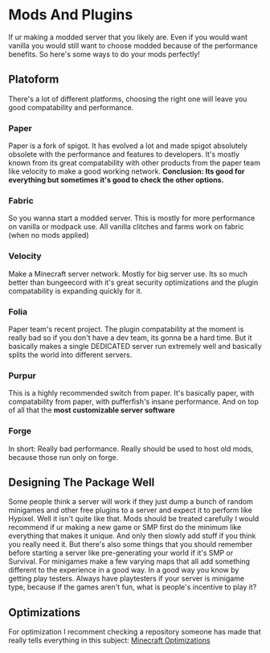 # Mods And Plugins
If ur making a modded server that you likely are. Even if you would want vanilla you would still want to choose modded because of the performance benefits. So here's some ways to do your mods perfectly!
## Platoform
There's a lot of different platforms, choosing the right one will leave you good compatability and performance. 
### Paper
Paper is a fork of spigot. It has evolved a lot and made spigot absolutely obsolete with the performance and features to developers. It's mostly known from its great compatability with other products from the paper team like velocity to make a good working network. **Conclusion: Its good for everything but sometimes it's good to check the other options.**
### Fabric
So you wanna start a modded server. This is mostly for more performance on vanilla or modpack use. All vanilla clitches and farms work on fabric (when no mods applied)
### Velocity
Make a Minecraft server network. Mostly for big server use. Its so much better than bungeecord with it's great security optimizations and the plugin compatability is expanding quickly for it.
### Folia
Paper team's recent project. The plugin compatability at the moment is really bad so if you don't have a dev team, its gonna be a hard time. But it basically makes a single DEDICATED server run extremely well and basically splits the world into different servers. 
### Purpur
This is a highly recommended switch from paper. It's basically paper, with compatability from paper, with pufferfish's insane performance. And on top of all that the **most customizable server software**
### Forge
In short: Really bad performance. Really should be used to host old mods, because those run only on forge. 
## Designing The Package Well
Some people think a server will work if they just dump a bunch of random minigames and other free plugins to a server and expect it to perform like Hypixel. Well it isn't quite like that. Mods should be treated carefully I would recommend if ur making a new game or SMP first do the minimum like everything that makes it unique. And only then slowly add stuff if you think you really need it. But there's also some things that you should remember before starting a server like pre-generating your world if it's SMP or Survival. For minigames make a few varying maps that all add something different to the experience in a good way. In a good way you know by getting play testers. Always have playtesters if your server is minigame type, because if the games aren't fun, what is people's incentive to play it?
## Optimizations
For optimization I recomment checking a repository someone has made that really tells everything in this subject: [Minecraft Optimizations](https://github.com/YouHaveTrouble/minecraft-optimization)

